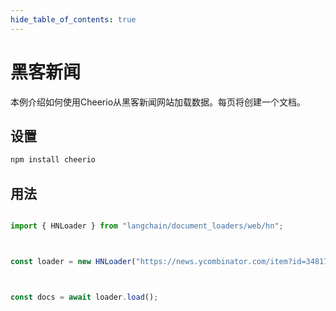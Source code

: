 ```yaml
---
hide_table_of_contents: true
---
```


# 黑客新闻

本例介绍如何使用Cheerio从黑客新闻网站加载数据。每页将创建一个文档。

## 设置

```bash npm2yarn（备注：将npm命令转化为yarn）
npm install cheerio

```


## 用法

```typescript

import { HNLoader } from "langchain/document_loaders/web/hn";



const loader = new HNLoader("https://news.ycombinator.com/item?id=34817881");



const docs = await loader.load();

```

